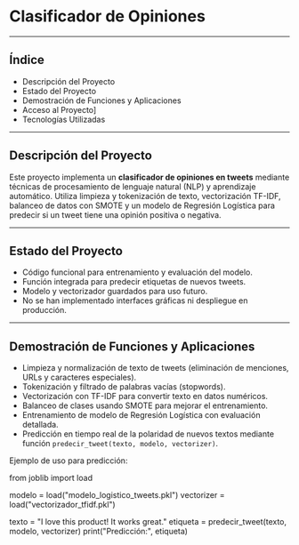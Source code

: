 # Clasificador de Opiniones

---

## Índice

- Descripción del Proyecto 
- Estado del Proyecto
- Demostración de Funciones y Aplicaciones  
- Acceso al Proyecto]
- Tecnologías Utilizadas

---

## Descripción del Proyecto

Este proyecto implementa un **clasificador de opiniones en tweets** mediante técnicas de procesamiento de lenguaje natural (NLP) y aprendizaje automático. Utiliza limpieza y tokenización de texto, vectorización TF-IDF, balanceo de datos con SMOTE y un modelo de Regresión Logística para predecir si un tweet tiene una opinión positiva o negativa.

---

## Estado del Proyecto

- Código funcional para entrenamiento y evaluación del modelo.
- Función integrada para predecir etiquetas de nuevos tweets.
- Modelo y vectorizador guardados para uso futuro.
- No se han implementado interfaces gráficas ni despliegue en producción.

---

## Demostración de Funciones y Aplicaciones

- Limpieza y normalización de texto de tweets (eliminación de menciones, URLs y caracteres especiales).
- Tokenización y filtrado de palabras vacías (stopwords).
- Vectorización con TF-IDF para convertir texto en datos numéricos.
- Balanceo de clases usando SMOTE para mejorar el entrenamiento.
- Entrenamiento de modelo de Regresión Logística con evaluación detallada.
- Predicción en tiempo real de la polaridad de nuevos textos mediante función `predecir_tweet(texto, modelo, vectorizer)`.

Ejemplo de uso para predicción:

from joblib import load

modelo = load("modelo_logistico_tweets.pkl")
vectorizer = load("vectorizador_tfidf.pkl")

texto = "I love this product! It works great."
etiqueta = predecir_tweet(texto, modelo, vectorizer)
print("Predicción:", etiqueta)
